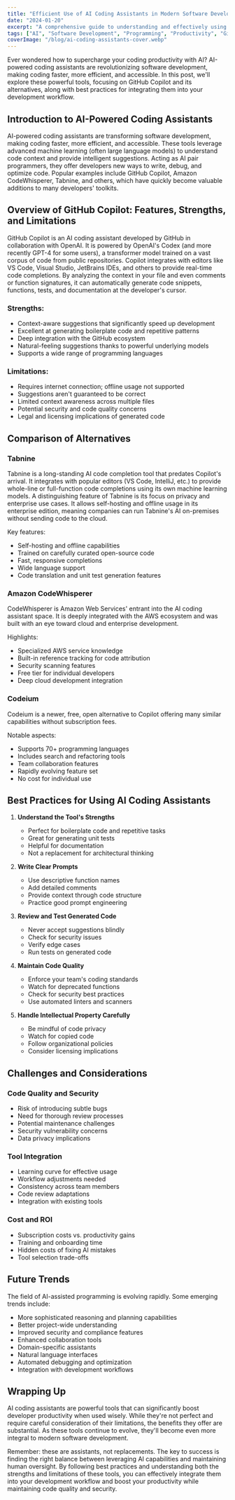 ```yaml
---
title: "Efficient Use of AI Coding Assistants in Modern Software Development"
date: "2024-01-20"
excerpt: "A comprehensive guide to understanding and effectively using AI coding assistants, with focus on GitHub Copilot and its alternatives in professional software development."
tags: ["AI", "Software Development", "Programming", "Productivity", "GitHub Copilot"]
coverImage: "/blog/ai-coding-assistants-cover.webp"
---
```


Ever wondered how to supercharge your coding productivity with AI? AI-powered coding assistants are revolutionizing software development, making coding faster, more efficient, and accessible. In this post, we'll explore these powerful tools, focusing on GitHub Copilot and its alternatives, along with best practices for integrating them into your development workflow.

## Introduction to AI-Powered Coding Assistants
AI-powered coding assistants are transforming software development, making coding faster, more efficient, and accessible. These tools leverage advanced machine learning (often large language models) to understand code context and provide intelligent suggestions. Acting as AI pair programmers, they offer developers new ways to write, debug, and optimize code. Popular examples include GitHub Copilot, Amazon CodeWhisperer, Tabnine, and others, which have quickly become valuable additions to many developers' toolkits.

## Overview of GitHub Copilot: Features, Strengths, and Limitations
GitHub Copilot is an AI coding assistant developed by GitHub in collaboration with OpenAI. It is powered by OpenAI's Codex (and more recently GPT-4 for some users), a transformer model trained on a vast corpus of code from public repositories. Copilot integrates with editors like VS Code, Visual Studio, JetBrains IDEs, and others to provide real-time code completions. By analyzing the context in your file and even comments or function signatures, it can automatically generate code snippets, functions, tests, and documentation at the developer's cursor.

### Strengths:
- Context-aware suggestions that significantly speed up development
- Excellent at generating boilerplate code and repetitive patterns
- Deep integration with the GitHub ecosystem
- Natural-feeling suggestions thanks to powerful underlying models
- Supports a wide range of programming languages

### Limitations:
- Requires internet connection; offline usage not supported
- Suggestions aren't guaranteed to be correct
- Limited context awareness across multiple files
- Potential security and code quality concerns
- Legal and licensing implications of generated code

## Comparison of Alternatives

### Tabnine
Tabnine is a long-standing AI code completion tool that predates Copilot's arrival. It integrates with popular editors (VS Code, IntelliJ, etc.) to provide whole-line or full-function code completions using its own machine learning models. A distinguishing feature of Tabnine is its focus on privacy and enterprise use cases. It allows self-hosting and offline usage in its enterprise edition, meaning companies can run Tabnine's AI on-premises without sending code to the cloud.

Key features:
- Self-hosting and offline capabilities
- Trained on carefully curated open-source code
- Fast, responsive completions
- Wide language support
- Code translation and unit test generation features

### Amazon CodeWhisperer
CodeWhisperer is Amazon Web Services' entrant into the AI coding assistant space. It is deeply integrated with the AWS ecosystem and was built with an eye toward cloud and enterprise development.

Highlights:
- Specialized AWS service knowledge
- Built-in reference tracking for code attribution
- Security scanning features
- Free tier for individual developers
- Deep cloud development integration

### Codeium
Codeium is a newer, free, open alternative to Copilot offering many similar capabilities without subscription fees.

Notable aspects:
- Supports 70+ programming languages
- Includes search and refactoring tools
- Team collaboration features
- Rapidly evolving feature set
- No cost for individual use

## Best Practices for Using AI Coding Assistants

1. **Understand the Tool's Strengths**
   - Perfect for boilerplate code and repetitive tasks
   - Great for generating unit tests
   - Helpful for documentation
   - Not a replacement for architectural thinking

2. **Write Clear Prompts**
   - Use descriptive function names
   - Add detailed comments
   - Provide context through code structure
   - Practice good prompt engineering

3. **Review and Test Generated Code**
   - Never accept suggestions blindly
   - Check for security issues
   - Verify edge cases
   - Run tests on generated code

4. **Maintain Code Quality**
   - Enforce your team's coding standards
   - Watch for deprecated functions
   - Check for security best practices
   - Use automated linters and scanners

5. **Handle Intellectual Property Carefully**
   - Be mindful of code privacy
   - Watch for copied code
   - Follow organizational policies
   - Consider licensing implications

## Challenges and Considerations

### Code Quality and Security
- Risk of introducing subtle bugs
- Need for thorough review processes
- Potential maintenance challenges
- Security vulnerability concerns
- Data privacy implications

### Tool Integration
- Learning curve for effective usage
- Workflow adjustments needed
- Consistency across team members
- Code review adaptations
- Integration with existing tools

### Cost and ROI
- Subscription costs vs. productivity gains
- Training and onboarding time
- Hidden costs of fixing AI mistakes
- Tool selection trade-offs

## Future Trends
The field of AI-assisted programming is evolving rapidly. Some emerging trends include:

- More sophisticated reasoning and planning capabilities
- Better project-wide understanding
- Improved security and compliance features
- Enhanced collaboration tools
- Domain-specific assistants
- Natural language interfaces
- Automated debugging and optimization
- Integration with development workflows

## Wrapping Up
AI coding assistants are powerful tools that can significantly boost developer productivity when used wisely. While they're not perfect and require careful consideration of their limitations, the benefits they offer are substantial. As these tools continue to evolve, they'll become even more integral to modern software development.

Remember: these are assistants, not replacements. The key to success is finding the right balance between leveraging AI capabilities and maintaining human oversight. By following best practices and understanding both the strengths and limitations of these tools, you can effectively integrate them into your development workflow and boost your productivity while maintaining code quality and security.